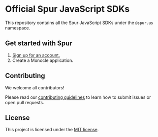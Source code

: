 # Official Spur JavaScript SDKs

This repository contains all the Spur JavaScript SDKs under the `@spur.us` namespace.

## Get started with Spur

1. [Sign up for an account.](https://app.spur.us/sign-up?utm_soure=github&utm_medium=spur_js_repo_readme)
2. Create a Monocle application.

## Contributing

We welcome all contributors!

Please read our [contributing guidelines](https://github.com/spurintel/javascript/blob/main/CONTRIBUTING.md) to learn how to submit issues or open pull requests.

## License

This project is licensed under the [MIT license](https://github.com/spurintel/javascript/blob/main/packages/LICENSE).

